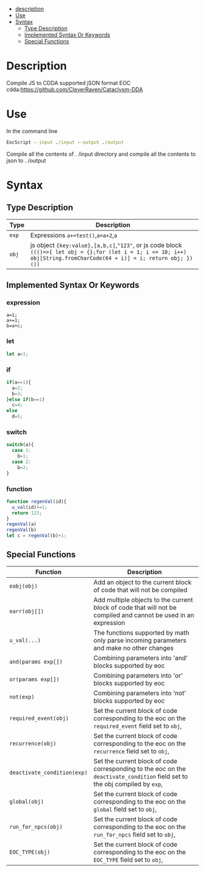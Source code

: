 
- [description](#Description)
- [Use](#Use)
- [Syntax](#syntax)
  - [Type Description](#type-description)
  - [Implemented Syntax Or Keywords](#implemented-syntax-or-keywords)
  - [Special Functions](#special-functions)

# Description
Compile JS to CDDA supported jSON format EOC  
cdda:https://github.com/CleverRaven/Cataclysm-DDA

# Use
In the command line
```bat
EocScript --input ./input --output ./output
```
Compile all the contents of . /input directory and compile all the contents to json to . /output

# Syntax
## Type Description
Type | Description
--- | ---
`exp` | Expressions `a+=test()`,`a=a+2`,`a`
`obj` | js object `{key:value},[a,b,c]`,`"123"`, or js code block `((()=>{ let obj = {};for (let i = 1; i <= 10; i++) obj[String.fromCharCode(64 + i)] = i; return obj; })())`

## Implemented Syntax Or Keywords
### expression
```
a=1;
a+=1;
b=a+c;
```
### let
```js
let a=1;
```
### if
```js
if(a==1){
  a=2;
  b=3;
}else if(b==1)
  c=4;
else
  d=5;
```
### switch
```js
switch(a){
  case 1:
    b=1;
  case 2:
    b=2;
}
```
### function
```js
function regenVal(id){
  u_val(id)+=1;
  return 123;
}
regenVal(a)
regenVal(b)
let c = regenVal(b)+1;
```

## Special Functions
Function | Description
--- | ---
`eobj(obj)`                 |Add an object to the current block of code that will not be compiled
`earr(obj[])`               |Add multiple objects to the current block of code that will not be compiled and cannot be used in an expression
`u_val(...)`                |The functions supported by math only parse incoming parameters and make no other changes
`and(params exp[])`         |Combining parameters into 'and' blocks supported by eoc
`or(params exp[])`          |Combining parameters into 'or' blocks supported by eoc
`not(exp)`                  |Combining parameters into 'not' blocks supported by eoc
`required_event(obj)`       |Set the current block of code corresponding to the eoc on the `required_event` field set to `obj`,
`recurrence(obj)`           |Set the current block of code corresponding to the eoc on the `recurrence` field set to `obj`,
`deactivate_condition(exp)` |Set the current block of code corresponding to the eoc on the `deactivate_condition` field set to the obj compiled by `exp`,
`global(obj)`               |Set the current block of code corresponding to the eoc on the `global` field set to `obj`,
`run_for_npcs(obj)`         |Set the current block of code corresponding to the eoc on the `run_for_npcs` field set to `obj`,
`EOC_TYPE(obj)`             |Set the current block of code corresponding to the eoc on the `EOC_TYPE` field set to `obj`,

